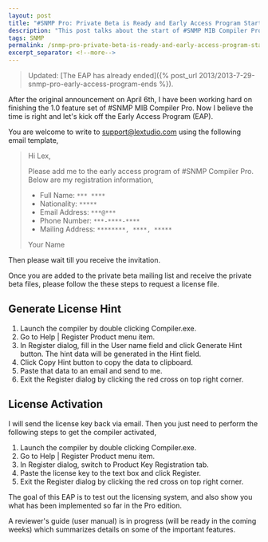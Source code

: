 ```yaml
---
layout: post
title: "#SNMP Pro: Private Beta is Ready and Early Access Program Starts"
description: "This post talks about the start of #SNMP MIB Compiler Pro Early Access Program."
tags: SNMP
permalink: /snmp-pro-private-beta-is-ready-and-early-access-program-starts-7311b09abd8e
excerpt_separator: <!--more-->
---
```


> Updated: [The EAP has already ended]({% post_url 2013/2013-7-29-snmp-pro-early-access-program-ends %}).

After the original announcement on April 6th, I have been working hard on finishing the 1.0 feature set of #SNMP MIB Compiler Pro. Now I believe the time is right and let's kick off the Early Access Program (EAP).

<!--more-->

You are welcome to write to support@lextudio.com using the following email template,

> Hi Lex,
>
> Please add me to the early access program of #SNMP Compiler Pro. Below are my registration information,
>
> - Full Name: `*** ****`
> - Nationality: `*****`
> - Email Address: `***@***`
> - Phone Number: `***-****-****`
> - Mailing Address: `********, ****, *****`
>
> Your Name

Then please wait till you receive the invitation.

Once you are added to the private beta mailing list and receive the private beta files, please follow the these steps to request a license file.

## Generate License Hint

1. Launch the compiler by double clicking Compiler.exe.
1. Go to Help | Register Product menu item.
1. In Register dialog, fill in the User name field and click Generate Hint button. The hint data will be generated in the Hint field.
1. Click Copy Hint button to copy the data to clipboard.
1. Paste that data to an email and send to me.
1. Exit the Register dialog by clicking the red cross on top right corner.

## License Activation

I will send the license key back via email. Then you just need to perform the following steps to get the compiler activated,

1. Launch the compiler by double clicking Compiler.exe.
1. Go to Help | Register Product menu item.
1. In Register dialog, switch to Product Key Registration tab.
1. Paste the license key to the text box and click Register.
1. Exit the Register dialog by clicking the red cross on top right corner.

The goal of this EAP is to test out the licensing system, and also show you what has been implemented so far in the Pro edition.

A reviewer's guide (user manual) is in progress (will be ready in the coming weeks) which summarizes details on some of the important features.
